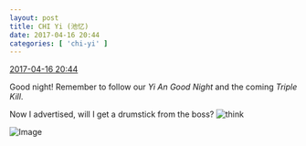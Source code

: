 ```yaml
---
layout: post
title: CHI Yi (池忆)
date: 2017-04-16 20:44
categories: [ 'chi-yi' ]
---
```


<div class="weibo-info">
  <a href="http://weibo.com/6117581836/EEOd71jur">2017-04-16 20:44</a>
</div>

Good night! Remember to follow our *Yi An Good Night* and the coming *Triple Kill*.

Now I advertised, will I get a drumstick from the boss? ![think](http://img.t.sinajs.cn/t4/appstyle/expression/ext/normal/e9/sk_org.gif)

<!-- more -->

![Image](https://wx4.sinaimg.cn/mw690/006G0KuMgy1feosx6ib3nj30k20zkad8.jpg)
